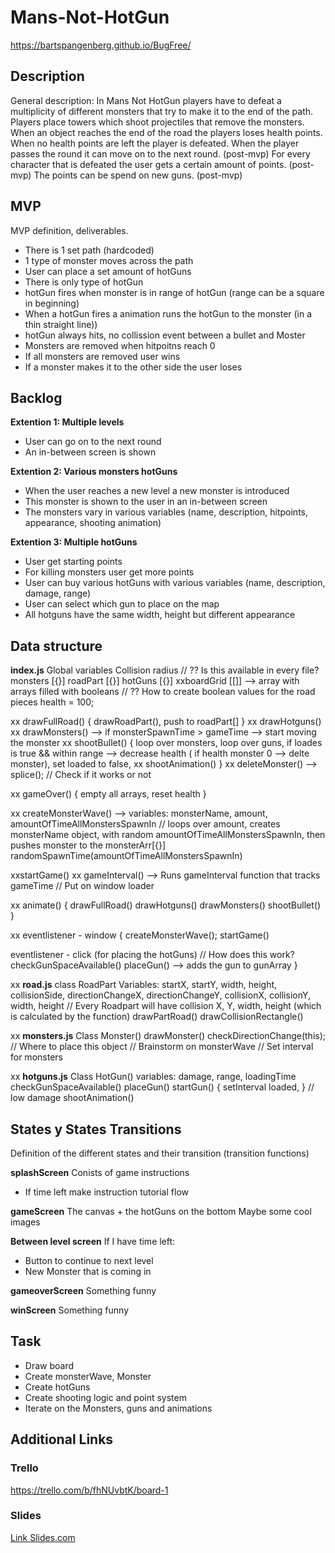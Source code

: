 # Mans-Not-HotGun
https://bartspangenberg.github.io/BugFree/

## Description
General description: 
In Mans Not HotGun players have to defeat a multiplicity of different monsters that try to make it to the end of the path.
Players place towers which shoot projectiles that remove the monsters.
When an object reaches the end of the road the players loses health points. 
When no health points are left the player is defeated.
When the player passes the round it can move on to the next round. (post-mvp)
For every character that is defeated the user gets a certain amount of points. (post-mvp)
The points can be spend on new guns. (post-mvp)

## MVP
MVP definition, deliverables.
- There is 1 set path (hardcoded)
- 1 type of monster moves across the path
- User can place a set amount of hotGuns
- There is only type of hotGun
- hotGun fires when monster is in range of hotGun (range can be a square in beginning)
- When a hotGun fires a animation runs the hotGun to the monster (in a thin straight line))
- hotGun always hits, no collission event between a bullet and Moster
- Monsters are removed when hitpoitns reach 0
- If all monsters are removed user wins
- If a monster makes it to the other side the user loses

## Backlog
**Extention 1: Multiple levels**
- User can go on to the next round
- An in-between screen is shown

**Extention 2: Various monsters hotGuns**
- When the user reaches a new level a new monster is introduced
- This monster is shown to the user in an in-between screen
- The monsters vary in various variables (name, description, hitpoints, appearance, shooting animation)

**Extention 3: Multiple hotGuns**
- User get starting points
- For killing monsters user get more points
- User can buy various hotGuns with various variables (name, description, damage, range)
- User can select which gun to place on the map 
- All hotguns have the same width, height but different appearance


## Data structure
**index.js**
Global variables 
Collision radius // ?? Is this available in every file?
monsters [{}]
roadPart [{}]
hotGuns [{}]
xxboardGrid [[]] --> array with arrays filled with booleans // ?? How to create boolean values for the road pieces
health = 100;

xx drawFullRoad() { drawRoadPart(), push to roadPart[] }
xx drawHotguns()
xx drawMonsters() --> if monsterSpawnTime > gameTime --> start moving the monster
xx shootBullet() { loop over monsters, loop over guns, if loades is true && within range --> decrease health ( if health monster 0 --> delte monster), set loaded to false, xx shootAnimation() }
xx deleteMonster() --> splice(); // Check if it works or not

xx gameOver() { empty all arrays, reset health }

xx createMonsterWave() --> variables: monsterName, amount, amountOfTimeAllMonstersSpawnIn // loops over amount, creates monsterName object, with random amountOfTimeAllMonstersSpawnIn, then pushes monster to the monsterArr[{}]
randomSpawnTime(amountOfTimeAllMonstersSpawnIn)

xxstartGame() 
xx gameInterval() -->  Runs gameInterval function that tracks gameTime // Put on window loader

xx animate() {
  drawFullRoad()
  drawHotguns()
  drawMonsters()
  shootBullet()
}

xx eventlistener - window {
  createMonsterWave();
  startGame()
  
  eventlistener - click (for placing the hotGuns)  // How does this work? 
      checkGunSpaceAvailable()
      placeGun() --> adds the gun to gunArray
}

xx **road.js**
class RoadPart 
Variables: startX, startY, width, height, collisionSide, directionChangeX, directionChangeY, collisionX, collisionY, width, height
// Every Roadpart will have collision X, Y, width, height (which is calculated by the function)
drawPartRoad()
drawCollisionRectangle()

xx **monsters.js**
Class Monster()
drawMonster()
checkDirectionChange(this); // Where to place this object
// Brainstorm on monsterWave
// Set interval for monsters 

xx **hotguns.js**
Class HotGun()
variables: damage, range, loadingTime
checkGunSpaceAvailable() 
placeGun()
startGun() { setInterval loaded,  } // low damage
shootAnimation()


## States y States Transitions
Definition of the different states and their transition (transition functions)

**splashScreen**
Conists of game instructions
- If time left make instruction tutorial flow

**gameScreen**
The canvas + the hotGuns on the bottom
Maybe some cool images

**Between level screen**
If I have time left:
- Button to continue to next level
- New Monster that is coming in

**gameoverScreen**
Something funny

**winScreen**
Something funny

## Task
- Draw board
- Create monsterWave, Monster
- Create hotGuns
- Create shooting logic and point system
- Iterate on the Monsters, guns and animations


## Additional Links


### Trello
https://trello.com/b/fhNUvbtK/board-1


### Slides
[Link Slides.com](http://slides.com)
